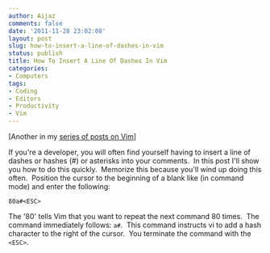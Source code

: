 ```yaml
---
author: Aijaz
comments: false
date: '2011-11-28 23:02:08'
layout: post
slug: how-to-insert-a-line-of-dashes-in-vim
status: publish
title: How To Insert A Line Of Dashes In Vim
categories:
- Computers
tags:
- Coding
- Editors
- Productivity
- Vim
---
```


[Another in my [series of posts on Vim](/2011/11/21/there-and-back-again-a-hackers-switch-from-emacs-back-to-vi/)]

If you're a developer, you will often find yourself having to insert a line of
dashes or hashes (#) or asterisks into your comments.  In this post I'll show
you how to do this quickly.  Memorize this because you'll wind up doing this
often.  Position the cursor to the beginning of a blank like (in command mode)
and enter the following:

    80a#<ESC>
<!--more-->

The '80' tells Vim that you want to repeat the next command 80 times.  The
command immediately follows: ```a#```.  This command instructs vi to add a hash
character to the right of the cursor.  You terminate the command with the
```<ESC>```.
